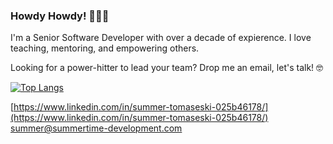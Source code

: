 ### Howdy Howdy! 👋👋👋

I'm a Senior Software Developer with over a decade of expierence. I love teaching, mentoring, and empowering others. 

Looking for a power-hitter to lead your team? Drop me an email, let's talk! 🤓

[![Top Langs](https://github-readme-stats.vercel.app/api/top-langs/?username=GamesOfSummer&layout=compact)](https://github.com/anuraghazra/github-readme-stats)



[https://www.linkedin.com/in/summer-tomaseski-025b46178/](https://www.linkedin.com/in/summer-tomaseski-025b46178/)
[summer@summertime-development.com](summer@summertime-development.com)


<!--
**GamesOfSummer/GamesOfSummer** is a ✨ _special_ ✨ repository because its `README.md` (this file) appears on your GitHub profile.

Here are some ideas to get you started:

- 🔭 I’m currently working on ...
- 🌱 I’m currently learning ...
- 👯 I’m looking to collaborate on ...
- 🤔 I’m looking for help with ...
- 💬 Ask me about ...
- 📫 How to reach me: ...
- 😄 Pronouns: ...
- ⚡ Fun fact: ...
-->
